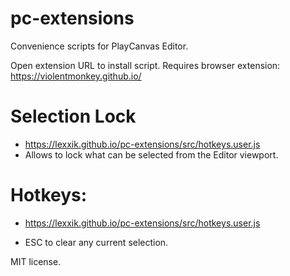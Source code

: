 # pc-extensions
Convenience scripts for PlayCanvas Editor.

Open extension URL to install script. Requires browser extension: https://violentmonkey.github.io/

# Selection Lock
- https://lexxik.github.io/pc-extensions/src/hotkeys.user.js
-    Allows to lock what can be selected from the Editor viewport.

# Hotkeys:
- https://lexxik.github.io/pc-extensions/src/hotkeys.user.js

-    ESC to clear any current selection.

MIT license.
